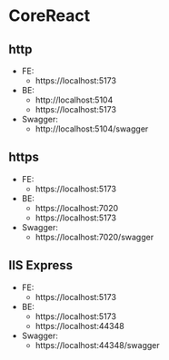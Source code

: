 # CoreReact

## http
- FE:
  - https://localhost:5173
- BE:
  - http://localhost:5104
  - https://localhost:5173
- Swagger:
  - http://localhost:5104/swagger

## https
- FE:
  - https://localhost:5173
- BE:
  - https://localhost:7020
  - https://localhost:5173
- Swagger:
  - https://localhost:7020/swagger

## IIS Express
- FE:
  - https://localhost:5173
- BE:
  - https://localhost:5173
  - https://localhost:44348
- Swagger:
  - https://localhost:44348/swagger